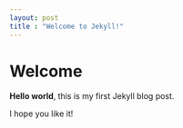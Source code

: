 ```yaml
---
layout: post
title : "Welcome to Jekyll!"
---
```


# Welcome

**Hello world**, this is my first Jekyll blog post.

I hope you like it!
